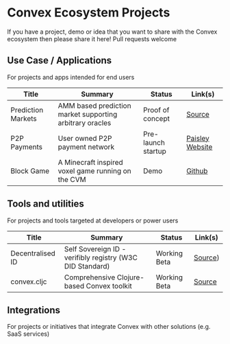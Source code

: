 # Convex Ecosystem Projects

If you have a project, demo or idea that you want to share with the Convex ecosystem then please share it here! Pull requests welcome

## Use Case / Applications

For projects and apps intended for end users

| Title                        | Summary                                                      | Status            | Link(s)     
| ------------------           | ------------------------------------------------------------ | ----------------  | -----------------
| Prediction Markets           | AMM based prediction market supporting arbitrary oracles     | Proof of concept  | [Source](https://github.com/Convex-Dev/convex/blob/develop/convex-core/src/main/cvx/lab/prediction-market.cvx)   
| P2P Payments                 | User owned P2P payment network                               | Pre-launch startup   | [Paisley Website](https://www.paisley.io/)
| Block Game       | A Minecraft inspired voxel game running on the CVM                       | Demo           | [Github](https://github.com/mikera/blockgame)

## Tools and utilities

For projects and tools targeted at developers or power users

| Title                        | Summary                                                      | Status            | Link(s)     
| ------------------           | ------------------------------------------------------------ | ----------------  | -----------------
| Decentralised ID             | Self Sovereign ID - verifibly registry (W3C DID Standard)    | Working Beta      | [Source](https://github.com/Convex-Dev/convex/blob/develop/convex-core/src/main/cvx/convex/did.cvx))   
| convex.cljc                  | Comprehensive Clojure-based Convex toolkit                   | Working Beta      | [Source](https://github.com/Convex-Dev/convex.cljc)   

## Integrations

For projects or initiatives that integrate Convex with other solutions (e.g. SaaS services)
